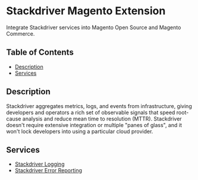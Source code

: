 # Stackdriver Magento Extension

Integrate Stackdriver services into Magento Open Source and Magento Commerce.

## Table of Contents

- [Description](#description)
- [Services](#services)

## Description

Stackdriver aggregates metrics, logs, and events from infrastructure, giving developers and
operators a rich set of observable signals that speed root-cause analysis and reduce mean
time to resolution (MTTR). Stackdriver doesn't require extensive integration or multiple
"panes of glass", and it won't lock developers into using a particular cloud provider.

## Services

- [Stackdriver Logging](https://cloud.google.com/logging/)
- [Stackdriver Error Reporting](https://cloud.google.com/error-reporting/)
